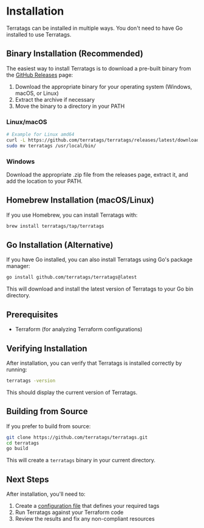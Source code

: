 # Installation

Terratags can be installed in multiple ways. You don't need to have Go installed to use Terratags.

## Binary Installation (Recommended)

The easiest way to install Terratags is to download a pre-built binary from the [GitHub Releases](https://github.com/terratags/terratags/releases) page:

1. Download the appropriate binary for your operating system (Windows, macOS, or Linux)
2. Extract the archive if necessary
3. Move the binary to a directory in your PATH

### Linux/macOS

```bash
# Example for Linux amd64
curl -L https://github.com/terratags/terratags/releases/latest/download/terratags_linux_amd64.tar.gz | tar xz
sudo mv terratags /usr/local/bin/
```

### Windows

Download the appropriate .zip file from the releases page, extract it, and add the location to your PATH.

## Homebrew Installation (macOS/Linux)

If you use Homebrew, you can install Terratags with:

```bash
brew install terratags/tap/terratags
```

## Go Installation (Alternative)

If you have Go installed, you can also install Terratags using Go's package manager:

```bash
go install github.com/terratags/terratags@latest
```

This will download and install the latest version of Terratags to your Go bin directory.

## Prerequisites

- Terraform (for analyzing Terraform configurations)

## Verifying Installation

After installation, you can verify that Terratags is installed correctly by running:

```bash
terratags -version
```

This should display the current version of Terratags.

## Building from Source

If you prefer to build from source:

```bash
git clone https://github.com/terratags/terratags.git
cd terratags
go build
```

This will create a `terratags` binary in your current directory.

## Next Steps

After installation, you'll need to:

1. Create a [configuration file](configuration.yaml) that defines your required tags
2. Run Terratags against your Terraform code
3. Review the results and fix any non-compliant resources